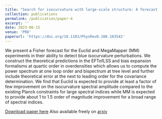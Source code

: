 ```yaml
---
title: "Search for isocurvature with large-scale structure: A forecast for Euclid and MegaMapper using EFTofLSS"
collection: publications
permalink: /publication/paper-4
excerpt: ''
date: 2023-06-15
venue: 'PRD'
paperurl: 'https://doi.org/10.1103/PhysRevD.108.103542'
---
```


We present a Fisher forecast for the Euclid and MegaMapper (MM) experiments in their ability to detect blue isocurvature perturbations. 
We construct the theoretical predictions in the EFTofLSS and bias expansion formalisms 
at quartic order in overdensities which allows us to compute the power spectrum at 
one loop order and bispectrum at tree level and further include theoretical error 
at the next to leading order for the covariance determination.  We find that Euclid is 
expected to provide at least a factor of few improvement on the isocurvature spectral amplitude 
compared to the existing Planck constraints for large spectral indices while MM is expected to 
provide about 1 to 1.5 order of magnitude improvement for a broad range of spectral indices.

[Download paper here](https://doi.org/10.1103/PhysRevD.108.103542)
Also available freely on [arxiv](https://arxiv.org/abs/2306.09456)

